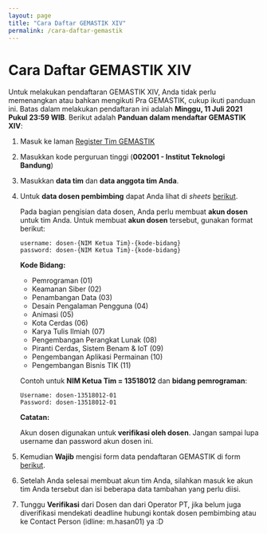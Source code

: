 ```yaml
---
layout: page
title: "Cara Daftar GEMASTIK XIV"
permalink: /cara-daftar-gemastik
---
```


# Cara Daftar GEMASTIK XIV

Untuk melakukan pendaftaran GEMASTIK XIV, Anda tidak perlu memenangkan atau bahkan mengikuti Pra GEMASTIK, cukup ikuti panduan ini. Batas dalam melakukan pendaftaran ini adalah **Minggu, 11 Juli 2021 Pukul 23:59 WIB**. Berikut adalah **Panduan dalam mendaftar GEMASTIK XIV**:
1. Masuk ke laman <a href="https://gemastik.kemdikbud.go.id/register-tim" target="_blank">Register Tim GEMASTIK</a>
1. Masukkan kode perguruan tinggi (**002001 - Institut Teknologi Bandung**)
1. Masukkan **data tim** dan **data anggota tim Anda**.
1. Untuk **data dosen pembimbing** dapat Anda lihat di *sheets* [berikut](https://docs.google.com/spreadsheets/d/1AIb2KYize3qZNN3CYgsTj5uxvpBHVCxZOkFtDvmJ8Pw/edit?usp=sharing).

    Pada bagian pengisian data dosen, Anda perlu membuat **akun dosen** untuk tim Anda. Untuk membuat **akun dosen** tersebut, gunakan format berikut:
    ```
    username: dosen-{NIM Ketua Tim}-{kode-bidang}
    password: dosen-{NIM Ketua Tim}-{kode-bidang}
    ```
    **Kode Bidang:**
    - Pemrograman (01)
    - Keamanan Siber (02)
    - Penambangan Data (03)
    - Desain Pengalaman Pengguna (04)
    - Animasi (05)
    - Kota Cerdas (06)
    - Karya Tulis Ilmiah (07)
    - Pengembangan Perangkat Lunak (08)
    - Piranti Cerdas, Sistem Benam & IoT (09)
    - Pengembangan Aplikasi Permainan (10)
    - Pengembangan Bisnis TIK (11)

    Contoh untuk **NIM Ketua Tim = 13518012** dan **bidang pemrograman**:
    ```
    Username: dosen-13518012-01
    Password: dosen-13518012-01
    ```
    **Catatan:**
    
    Akun dosen digunakan untuk **verifikasi oleh dosen**. Jangan sampai lupa username dan password akun dosen ini.

1. Kemudian **Wajib** mengisi form data pendaftaran GEMASTIK di form [berikut](https://forms.gle/nAKxkydZKPbc1oYw5).
1. Setelah Anda selesai membuat akun tim Anda, silahkan masuk ke akun tim Anda tersebut dan isi beberapa data tambahan yang perlu diisi.
1. Tunggu **Verifikasi** dari Dosen dan dari Operator PT, jika belum juga diverifikasi mendekati deadline hubungi kontak dosen pembimbing atau ke Contact Person (idline: m.hasan01) ya :D